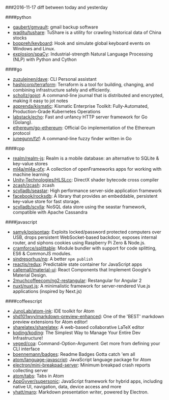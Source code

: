 ###2016-11-17
diff between today and yesterday

####python
* [gaubert/gmvault](https://github.com/gaubert/gmvault): gmail backup software
* [waditu/tushare](https://github.com/waditu/tushare): TuShare is a utility for crawling historical data of China stocks
* [boppreh/keyboard](https://github.com/boppreh/keyboard): Hook and simulate global keyboard events on Windows and Linux.
* [explosion/spaCy](https://github.com/explosion/spaCy):  Industrial-strength Natural Language Processing (NLP) with Python and Cython

####go
* [zuzuleinen/dave](https://github.com/zuzuleinen/dave): CLI Personal assistant
* [hashicorp/terraform](https://github.com/hashicorp/terraform): Terraform is a tool for building, changing, and combining infrastructure safely and efficiently.
* [schollz/gojot](https://github.com/schollz/gojot): A command-line journal that is distributed and encrypted, making it easy to jot notes 
* [apprenda/kismatic](https://github.com/apprenda/kismatic): Kismatic Enterprise Toolkit: Fully-Automated, Production-Grade Kubernetes Operations
* [labstack/echo](https://github.com/labstack/echo): Fast and unfancy HTTP server framework for Go (Golang).
* [ethereum/go-ethereum](https://github.com/ethereum/go-ethereum): Official Go implementation of the Ethereum protocol
* [junegunn/fzf](https://github.com/junegunn/fzf):  A command-line fuzzy finder written in Go

####cpp
* [realm/realm-js](https://github.com/realm/realm-js): Realm is a mobile database: an alternative to SQLite & key-value stores
* [ml4a/ml4a-ofx](https://github.com/ml4a/ml4a-ofx): A collection of openFrameworks apps for working with machine learning
* [Unity-Technologies/HLSLcc](https://github.com/Unity-Technologies/HLSLcc): DirectX shader bytecode cross compiler
* [zcash/zcash](https://github.com/zcash/zcash): zcash
* [scylladb/seastar](https://github.com/scylladb/seastar): High performance server-side application framework
* [facebook/rocksdb](https://github.com/facebook/rocksdb): A library that provides an embeddable, persistent key-value store for fast storage.
* [scylladb/scylla](https://github.com/scylladb/scylla): NoSQL data store using the seastar framework, compatible with Apache Cassandra

####javascript
* [samyk/poisontap](https://github.com/samyk/poisontap): Exploits locked/password protected computers over USB, drops persistent WebSocket-based backdoor, exposes internal router, and siphons cookies using Raspberry Pi Zero & Node.js.
* [cramforce/splittable](https://github.com/cramforce/splittable): Module bundler with support for code splitting, ES6 & CommonJS modules.
* [sindresorhus/np](https://github.com/sindresorhus/np): A better `npm publish`
* [reactjs/redux](https://github.com/reactjs/redux): Predictable state container for JavaScript apps
* [callemall/material-ui](https://github.com/callemall/material-ui): React Components that Implement Google's Material Design.
* [2muchcoffeecom/ng2-restangular](https://github.com/2muchcoffeecom/ng2-restangular): Restangular for Angular 2
* [nuxt/nuxt.js](https://github.com/nuxt/nuxt.js): A minimalistic framework for server-rendered Vue.js applications (inspired by Next.js)

####coffeescript
* [JunoLab/atom-ink](https://github.com/JunoLab/atom-ink): IDE toolkit for Atom
* [shd101wyy/markdown-preview-enhanced](https://github.com/shd101wyy/markdown-preview-enhanced): One of the 'BEST' markdown preview extensions for Atom editor!
* [sharelatex/sharelatex](https://github.com/sharelatex/sharelatex): A web-based collaborative LaTeX editor
* [koding/koding](https://github.com/koding/koding): The Simplest Way to Manage Your Entire Dev Infrastructure!
* [veged/coa](https://github.com/veged/coa): Command-Option-Argument: Get more from defining your CLI interface
* [boennemann/badges](https://github.com/boennemann/badges):  Readme Badges  Gotta catch 'em all
* [atom/language-javascript](https://github.com/atom/language-javascript): JavaScript language package for Atom
* [electron/mini-breakpad-server](https://github.com/electron/mini-breakpad-server): Minimum breakpad crash reports collecting server
* [atom/tabs](https://github.com/atom/tabs): Tabs in Atom
* [AppGyver/supersonic](https://github.com/AppGyver/supersonic): JavaScript framework for hybrid apps, including native UI, navigation, data, device access and more
* [yhatt/marp](https://github.com/yhatt/marp): Markdown presentation writer, powered by Electron.
